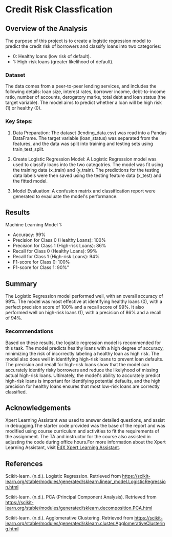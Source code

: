 # Credit Risk Classfication 

## Overview of the Analysis

The purpose of this project is to create a logistic regression model to predict the credit risk of borrowers and classify loans into two categories:

- 0: Healthy loans (low risk of default).
- 1: High-risk loans (greater likelihood of default).

### Dataset 
The data comes from a peer-to-peer lending services, and includes the following details: loan size, interest rates, borrower income, debt-to-income ratio, number of accounts, derogatory marks, total debt and loan status (the target variable). The model aims to predict whether a loan will be high risk (1) or healthy (0).


### Key Steps:

1. Data Preparation: The dataset (lending_data.csv) was read into a Pandas DataFrame. The target variable (loan_status) was separated from the features, and the data was split into training and testing sets using train_test_split.

2. Create Logistic Regression Model: A Logistic Regression model was used to classify loans into the two categotries. The model was fit using the training data (x_train) and (y_train). The predictions for the testing data labels were then saved using the testing feature data (x_test) and the fitted model. 

3. Model Evaluation: A confusion matrix and classification report were generated to evauluate the model's performance.  

## Results

Machine Learning Model 1:
   
- Accuracy: 99%
- Precision for Class 0 (Healthy Loans): 100%
- Precision for Class 1 (High-risk Loans): 86%
- Recall for Class 0 (Healthy Loans): 99%
- Recall for Class 1 (High-risk Loans): 94%
- F1-score for Class 0: 100%
- F1-score for Class 1: 90%"

## Summary

The Logistic Regression model performed well, with an overall accuracy of 99%. The model was most effective at identifying healthy loans (0), with a perfect precision score of 100% and a recall score of 99%. It also performed well on high-risk loans (1), with a precision of 86% and a recall of 94%.

### Recommendations 

Based on these results, the logistic regression model is recommended for this task. The model predicts healthy loans with a high degree of accuracy, minimizing the risk of incorrectly labeling a healthy loan as high risk. The model also does well in identifying high-risk loans to prevent loan defaults. The precision and recall for high-risk loans show that the model can accurately identify risky borrowers and reduce the likelyhood of missing actual high-risk loans. Ultimately, the model's ability to accurately predict high-risk loans is important for identifying potential defaults, and the high precision for healthy loans ensures that most low-risk loans are correctly classified.

## Acknowledgements
    
Xpert Learning Assistant was used to answer detailed questions, and assist in debugging.The starter code provided was the base of the report and was modified using course curriculum and activities to fit the requirements of the assignment. The TA and instructor for the course also assisted in adjusting the code during office hours.For more information about the Xpert Learning Assistant, visit [EdX Xpert Learning Assistant](https://www.edx.org/). 

## References

Scikit-learn. (n.d.). Logistic Regression. Retrieved from https://scikit-learn.org/stable/modules/generated/sklearn.linear_model.LogisticRegression.html

Scikit-learn. (n.d.). PCA (Principal Component Analysis). Retrieved from https://scikit-learn.org/stable/modules/generated/sklearn.decomposition.PCA.html

Scikit-learn. (n.d.). Agglomerative Clustering. Retrieved from https://scikit-learn.org/stable/modules/generated/sklearn.cluster.AgglomerativeClustering.html
